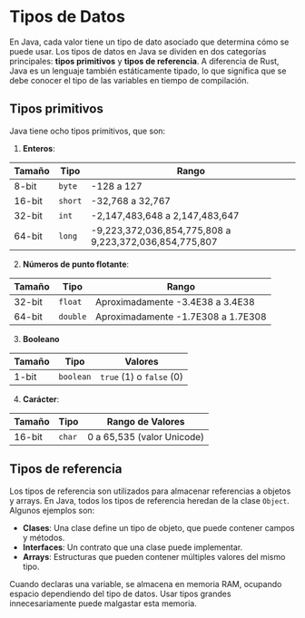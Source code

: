 # Tipos de Datos

En Java, cada valor tiene un tipo de dato asociado que determina cómo se puede usar. Los tipos de datos en Java se dividen en dos categorías principales: **tipos primitivos** y **tipos de referencia**. A diferencia de Rust, Java es un lenguaje también estáticamente tipado, lo que significa que se debe conocer el tipo de las variables en tiempo de compilación.

## Tipos primitivos

Java tiene ocho tipos primitivos, que son:

1. **Enteros**:

| Tamaño  | Tipo   | Rango                                         |
|---------|--------|-----------------------------------------------|
| 8-bit   | `byte` | -128 a 127                                   |
| 16-bit  | `short`| -32,768 a 32,767                             |
| 32-bit  | `int`  | -2,147,483,648 a 2,147,483,647               |
| 64-bit  | `long` | -9,223,372,036,854,775,808 a 9,223,372,036,854,775,807 |

2. **Números de punto flotante**:

| Tamaño  | Tipo    | Rango                 |
|---------|---------|-----------------------|
| 32-bit  | `float` | Aproximadamente -3.4E38 a 3.4E38 |
| 64-bit  | `double`| Aproximadamente -1.7E308 a 1.7E308 |

3. **Booleano**

| Tamaño  | Tipo     | Valores    |
|---------|----------|------------|
| 1-bit   | `boolean`| `true` (1) o `false` (0) |

4. **Carácter**:

| Tamaño  | Tipo   | Rango de Valores                  |
|---------|--------|-----------------------------------|
| 16-bit  | `char` | 0 a 65,535 (valor Unicode)        |

## Tipos de referencia

Los tipos de referencia son utilizados para almacenar referencias a objetos y arrays. En Java, todos los tipos de referencia heredan de la clase `Object`. Algunos ejemplos son:

- **Clases**: Una clase define un tipo de objeto, que puede contener campos y métodos.
- **Interfaces**: Un contrato que una clase puede implementar.
- **Arrays**: Estructuras que pueden contener múltiples valores del mismo tipo.

Cuando declaras una variable, se almacena en memoria RAM, ocupando espacio dependiendo del tipo de datos. Usar tipos grandes innecesariamente puede malgastar esta memoria.
